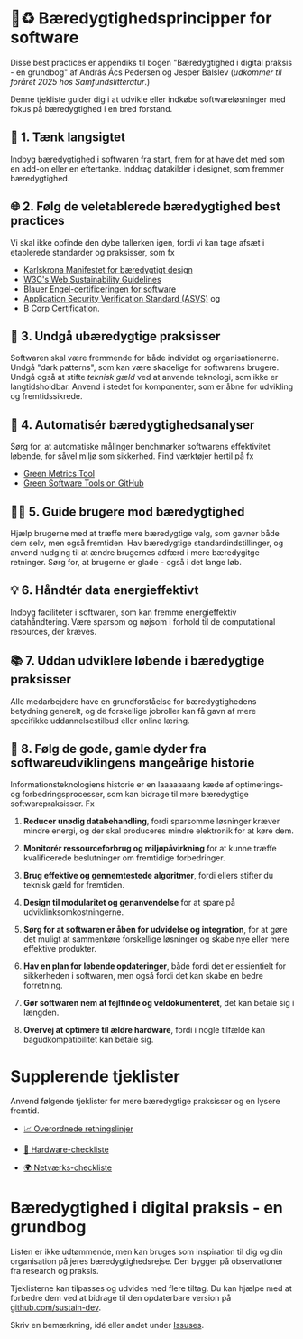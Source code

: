 # 💾♻️ Bæredygtighedsprincipper for software

Disse best practices er appendiks til bogen "Bæredygtighed i digital praksis - en grundbog" af András Ács Pedersen og Jesper Balslev (*udkommer til foråret 2025 hos Samfundslitteratur*.)

Denne tjekliste guider dig i at udvikle eller indkøbe softwareløsninger med fokus på bæredygtighed i en bred forstand. 

## 🌱 **1. Tænk langsigtet**

Indbyg bæredygtighed i softwaren fra start, frem for at have det med som en add-on eller en eftertanke. Inddrag datakilder i designet, som fremmer bæredygtighed.

## 🌐 **2. Følg de veletablerede bæredygtighed best practices**		

Vi skal ikke opfinde den dybe tallerken igen, fordi vi kan tage afsæt i etablerede standarder og praksisser, som fx 

- [Karlskrona Manifestet for bæredygtigt design](https://sustainabilitydesign.org/)
- [W3C's Web Sustainability Guidelines](https://w3c.github.io/sustyweb/)
- [Blauer Engel-certificeringen for software](https://www.blauer-engel.de/en/products/software)
- [Application Security Verification Standard (ASVS)](https://owasp.org/www-project-application-security-verification-standard/) og
- [B Corp Certification](https://www.bcorporation.net/).

## 🚫 **3. Undgå ubæredygtige praksisser**

Softwaren skal være fremmende for både individet og organisationerne. Undgå "dark patterns", som kan være skadelige for softwarens brugere. Undgå også at stifte *teknisk gæld* ved at anvende teknologi, som ikke er langtidsholdbar. Anvend i stedet for komponenter, som er åbne for udvikling og fremtidssikrede.
 
## 🤖 **4. Automatisér bæredygtighedsanalyser**

Sørg for, at automatiske målinger benchmarker softwarens effektivitet løbende, for såvel miljø som sikkerhed. Find værktøjer hertil på fx
- [Green Metrics Tool](https://github.com/green-coding-solutions/green-metrics-tool)  
- [Green Software Tools on GitHub](https://github.blog/open-source/social-impact/the-10-best-tools-to-green-your-software/)
     
## 🧑‍💻 **5. Guide brugere mod bæredygtighed**

Hjælp brugerne med at træffe mere bæredygtige valg, som gavner både dem selv, men også fremtiden. Hav bæredygtige standardindstillinger, og anvend nudging til at ændre brugernes adfærd i mere bæredygitge retninger. Sørg for, at brugerne er glade - også i det lange løb.  

## 💡 **6. Håndtér data energieffektivt**

Indbyg faciliteter i softwaren, som kan fremme energieffektiv datahåndtering. Være sparsom og nøjsom i forhold til de computational resources, der kræves.

## 📚 **7. Uddan udviklere løbende i bæredygtige praksisser**

Alle medarbejdere have en grundforståelse for bæredygtighedens betydning generelt, og de forskellige jobroller kan få gavn af mere specifikke uddannelsestilbud eller online læring. 

## 💾 **8. Følg de gode, gamle dyder fra softwareudviklingens mangeårige historie**
Informationsteknologiens historie er en laaaaaaang kæde af optimerings- og forbedringsprocesser, som kan bidrage til mere bæredygtige softwarepraksisser. Fx
 
   1. **Reducer unødig databehandling**, fordi sparsomme løsninger kræver mindre energi, og der skal produceres mindre elektronik for at køre dem.

   2. **Monitorér ressourceforbrug og miljøpåvirkning** for at kunne træffe kvalificerede beslutninger om fremtidige forbedringer.

   3. **Brug effektive og gennemtestede algoritmer**, fordi ellers stifter du teknisk gæld for fremtiden.

   4. **Design til modularitet og genanvendelse** for at spare på udviklinksomkostningerne.  

   5. **Sørg for at softwaren er åben for udvidelse og integration**, for at gøre det muligt at sammenkøre forskellige løsninger og skabe nye eller mere effektive produkter.

   6. **Hav en plan for løbende opdateringer**, både fordi det er essientielt for sikkerheden i softwaren, men også fordi det kan skabe en bedre forretning.

   7. **Gør softwaren nem at fejlfinde og veldokumenteret**, det kan betale sig i længden. 

   8. **Overvej at optimere til ældre hardware**, fordi i nogle tilfælde kan bagudkompatibilitet kan betale sig.

# Supplerende tjeklister

Anvend følgende tjeklister for mere bæredygtige praksisser og en lysere fremtid.

- [📈 Overordnede retningslinjer](./Appendix-Best-practices.md)
  
- [🔌 Hardware-checkliste](./Appendix-Best-practices-Hardware.md)
  
- [🌍 Netværks-checkliste](./Appendix-Best-practices-Network.md)

# Bæredygtighed i digital praksis - en grundbog

Listen er ikke udtømmende, men kan bruges som inspiration til dig og din organisation på jeres bæredygtighedsrejse. Den bygger på observationer fra research og praksis.

Tjeklisterne kan tilpasses og udvides med flere tiltag. Du kan hjælpe med at forbedre dem ved at bidrage til den opdaterbare version på [github.com/sustain-dev](https://github.com/andracs/Sustainable-Digital/). 

Skriv en bemærkning, idé eller andet under [Issuses](https://github.com/andracs/Sustainable-Digital/issues).




